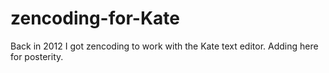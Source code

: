 # zencoding-for-Kate
Back in 2012 I got zencoding to work with the Kate text editor. Adding here for posterity.

